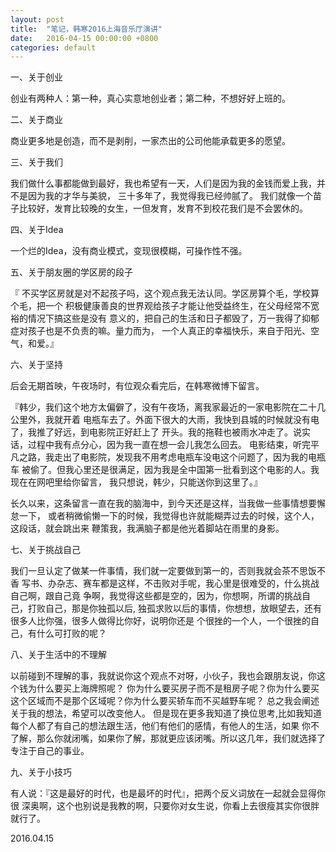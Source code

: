 ```yaml
---
layout: post
title:  "笔记，韩寒2016上海音乐厅演讲"
date:   2016-04-15 00:00:00 +0800
categories: default
---
```


一、关于创业

创业有两种人：第一种，真心实意地创业者；第二种，不想好好上班的。

二、关于商业

商业更多地是创造，而不是剥削，一家杰出的公司他能承载更多的愿望。

三、关于我们

我们做什么事都能做到最好，我也希望有一天，人们是因为我的金钱而爱上我，并不是因为我的才华与美貌，
三十多年了，我觉得我已经帅腻了。
我们就像一个苗子比较好，发育比较晚的女生，一但发育，发育不到校花我们是不会罢休的。

四、关于Idea

一个烂的Idea，没有商业模式，变现很模糊，可操作性不强。

五、关于朋友圈的学区房的段子

  『 不买学区房就是对不起孩子吗，这个观点我无法认同。学区房算个毛，学校算个毛，把一个
积极健康善良的世界观给孩子才能让他受益终生，在父母经常不宽裕的情况下搞这些是没有
意义的，把自己的生活和日子都毁了，万一我得了抑郁症对孩子也是不负责的嘛。量力而为，
一个人真正的幸福快乐，来自于阳光、空气，和爱。』

六、关于坚持

后会无期首映，午夜场时，有位观众看完后，在韩寒微博下留言。

  『韩少，我们这个地方太偏僻了，没有午夜场，离我家最近的一家电影院在二十几公里外，我就开着
  电瓶车去了。外面下很大的大雨，我快到县城的时候就没有电了，我推了好远，到电影院正好赶上了
  开头。我的拖鞋也被雨水冲走了。说实话，过程中我有点分心，因为我一直在想一会儿我怎么回去。
  电影结束，听完平凡之路，我走出了电影院，发现我不用考虑电瓶车没电这个问题了，因为我的电瓶车
  被偷了。但我心里还是很满足，因为我是全中国第一批看到这个电影的人。我现在在网吧里给你留言，
   我只想说，韩少，只能送你到这里了。』

长久以来，这条留言一直在我的脑海中，到今天还是这样，当我做一些事情想要懈怠一下，
或者稍微偷懒一下的时候，我觉得也许就能糊弄过去的时候，这个人，这段话，就会跳出来
鞭策我，我满脑子都是他光着脚站在雨里的身影。

七、关于挑战自己

我们一旦认定了做某一件事情，我们就一定要做到第一的，否则我就会茶不思饭不香
写书、办杂志、赛车都是这样，不击败对手呢，我心里是很难受的，什么挑战自己啊，跟自己竟
争啊，我觉得这些都是空的，因为，你想啊，所谓的挑战自己，打败自己，那是你独孤以后,
独孤求败以后的事情，你想想，放眼望去，还有很多人比你强，很多人做得比你好，说明你还是
个很挫的一个人，一个很挫的自己，有什么可打败的呢？

八、关于生活中的不理解

以前碰到不理解的事，我就说你这个观点不对呀，小伙子，我也会跟朋友说，你这个钱为什么要买上海牌照呢？
你为什么要买房子而不是租房子呢？你为什么要买这个区域而不是那个区域呢？你为什么要买轿车而不买越野车呢？
总之我会阐述关于我的想法，希望可以改变他人。
但是现在更多我知道了换位思考,比如我知道每个人都了有自己的想法跟生活，他们有他们的感情，有他人的生活，如果
你不了解，那么你就闭嘴，如果你了解，那就更应该闭嘴。所以这几年，我们就选择了专注于自己的事业。

九、关于小技巧

有人说：『这是最好的时代，也是最坏的时代』，把两个反义词放在一起就会显得你很
深奥啊，这个也别说是我教的啊，只要你对女生说，你看上去很瘦其实你很胖就行了。

2016.04.15